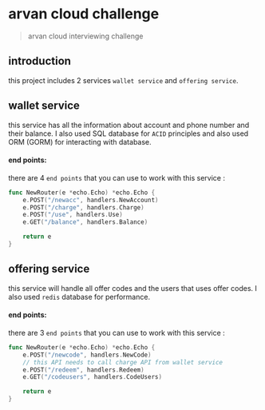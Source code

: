 # arvan cloud challenge

> arvan cloud interviewing challenge 

## introduction
this project includes 2 services `wallet service` and `offering service`.

## wallet service
this service has all the information about account and phone number and their balance. I also used SQL database for `ACID` principles and also used ORM (GORM) for interacting with database. <br>

#### end points:
there are 4 `end points` that you can use to work with this service :

```go
func NewRouter(e *echo.Echo) *echo.Echo {
    e.POST("/newacc", handlers.NewAccount)
    e.POST("/charge", handlers.Charge)
    e.POST("/use", handlers.Use)
    e.GET("/balance", handlers.Balance)

    return e
}
````

## offering service
this service will handle all offer codes and the users that uses offer codes. I also used `redis` database for performance. <br>

#### end points:
there are 3 `end points` that you can use to work with this service :

```go
func NewRouter(e *echo.Echo) *echo.Echo {
    e.POST("/newcode", handlers.NewCode)
	// this API needs to call charge API from wallet service
    e.POST("/redeem", handlers.Redeem)
    e.GET("/codeusers", handlers.CodeUsers)

    return e
}
````

